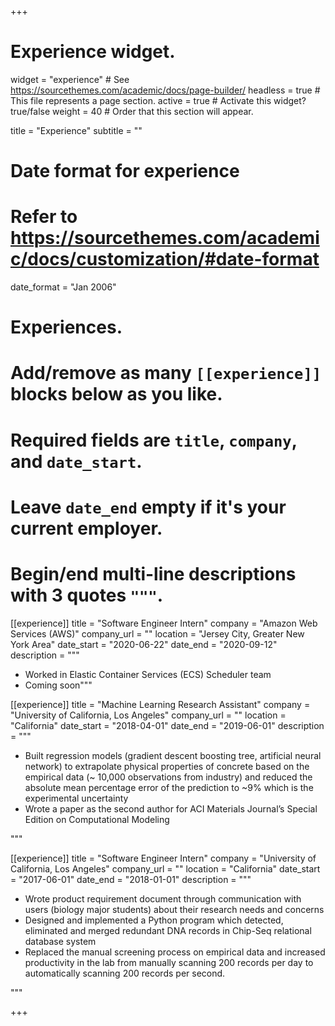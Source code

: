 +++
# Experience widget.
widget = "experience"  # See https://sourcethemes.com/academic/docs/page-builder/
headless = true  # This file represents a page section.
active = true  # Activate this widget? true/false
weight = 40  # Order that this section will appear.

title = "Experience"
subtitle = ""

# Date format for experience
#   Refer to https://sourcethemes.com/academic/docs/customization/#date-format
date_format = "Jan 2006"

# Experiences.
#   Add/remove as many `[[experience]]` blocks below as you like.
#   Required fields are `title`, `company`, and `date_start`.
#   Leave `date_end` empty if it's your current employer.
#   Begin/end multi-line descriptions with 3 quotes `"""`.
[[experience]]
  title = "Software Engineer Intern"
  company = "Amazon Web Services (AWS)"
  company_url = ""
  location = "Jersey City, Greater New York Area"
  date_start = "2020-06-22"
  date_end = "2020-09-12"
  description = """
  * Worked in Elastic Container Services (ECS) Scheduler team
  * Coming soon"""
  
[[experience]]
  title = "Machine Learning Research Assistant"
  company = "University of California, Los Angeles"
  company_url = ""
  location = "California"
  date_start = "2018-04-01"
  date_end = "2019-06-01"
  description = """
  * Built regression models (gradient descent boosting tree, artificial neural network) to extrapolate physical properties of concrete based on the empirical data (~ 10,000 observations from industry) and reduced the absolute mean percentage error of the prediction to ~9% which is the experimental uncertainty
  * Wrote a paper as the second author for ACI Materials Journal’s Special Edition on Computational Modeling

  """

[[experience]]
  title = "Software Engineer Intern"
  company = "University of California, Los Angeles"
  company_url = ""
  location = "California"
  date_start = "2017-06-01"
  date_end = "2018-01-01"
  description = """
  * Wrote product requirement document through communication with users (biology major students) about their research needs and concerns
  * Designed and implemented a Python program which detected, eliminated and merged redundant DNA records in Chip-Seq relational database system 
  * Replaced the manual screening process on empirical data and increased productivity in the lab from manually scanning 200 records per day to automatically scanning 200 records per second.

  
  """

+++
